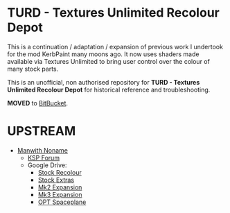 # TURD - Textures Unlimited Recolour Depot

This is a continuation / adaptation / expansion of previous work I undertook for the mod KerbPaint many moons ago. It now uses shaders made available via Textures Unlimited to bring user control over the colour of many stock parts.

This is an unofficial, non authorised repository for **TURD - Textures Unlimited Recolour Depot** for historical reference and troubleshooting.

**MOVED** to [BitBucket](https://bitbucket.org/net-lisias-ksp/turd/src/master/).

# UPSTREAM

* [Manwith Noname](https://forum.kerbalspaceprogram.com/index.php?/profile/117203-manwith-noname/)
	+ [KSP Forum](https://forum.kerbalspaceprogram.com/index.php?/profile/117203-manwith-noname/)
	+ Google Drive:
		- [Stock Recolour](https://drive.google.com/file/d/1965amBhCvqXCBkX9WgRUEBYbdowPImh1/view?usp=sharing)
		- [Stock Extras](https://drive.google.com/file/d/1JcfVFjhzs346zvQEh7edOA5fS_XRVXXW/view?usp=sharing)
		- [Mk2 Expansion](https://drive.google.com/file/d/15d1FLeNOjh-_DttQssIUQf5gqeBoxaVy/view?usp=sharing)
		- [Mk3 Expansion](https://drive.google.com/file/d/1C2YlTIY7k_JVGaRHDauh78khGM7VG4Jf/view?usp=sharing)
		- [OPT Spaceplane](https://drive.google.com/file/d/1UaAY6ELPZmDR2ZR4GjSn5yu3fz159ken/view?usp=sharing)
